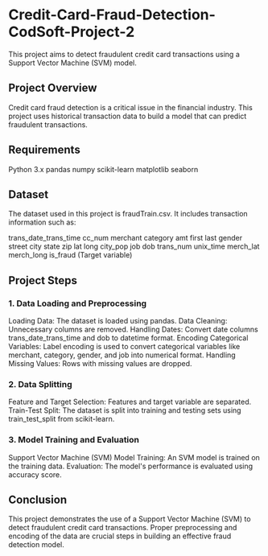 # Credit-Card-Fraud-Detection-CodSoft-Project-2
This project aims to detect fraudulent credit card transactions using a Support Vector Machine (SVM) model.

## Project Overview
Credit card fraud detection is a critical issue in the financial industry. This project uses historical transaction data to build a model that can predict fraudulent transactions.

## Requirements
Python 3.x
pandas
numpy
scikit-learn
matplotlib
seaborn

## Dataset
The dataset used in this project is fraudTrain.csv. It includes transaction information such as:

trans_date_trans_time
cc_num
merchant
category
amt
first
last
gender
street
city
state
zip
lat
long
city_pop
job
dob
trans_num
unix_time
merch_lat
merch_long
is_fraud (Target variable)

## Project Steps
### 1. Data Loading and Preprocessing
Loading Data: The dataset is loaded using pandas.
Data Cleaning: Unnecessary columns are removed.
Handling Dates: Convert date columns trans_date_trans_time and dob to datetime format.
Encoding Categorical Variables: Label encoding is used to convert categorical variables like merchant, category, gender, and job into numerical format.
Handling Missing Values: Rows with missing values are dropped.
### 2. Data Splitting
Feature and Target Selection: Features and target variable are separated.
Train-Test Split: The dataset is split into training and testing sets using train_test_split from scikit-learn.
### 3. Model Training and Evaluation
Support Vector Machine (SVM)
Model Training: An SVM model is trained on the training data.
Evaluation: The model's performance is evaluated using accuracy score.

## Conclusion
This project demonstrates the use of a Support Vector Machine (SVM) to detect fraudulent credit card transactions. Proper preprocessing and encoding of the data are crucial steps in building an effective fraud detection model.

